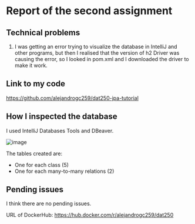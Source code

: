 # Report of the second assignment
## Technical problems
1. I was getting an error trying to visualize the database in IntelliJ and other programs, but then I realised that the version of h2 Driver was causing the error, so I looked in pom.xml and I downloaded the driver to make it work.

## Link to my code
https://github.com/alejandrogc259/dat250-jpa-tutorial

## How I inspected the database
I used IntelliJ Databases Tools and DBeaver. 

![image](https://github.com/alejandrogc259/dat250/assets/76476629/d8694953-2ca7-4235-814a-9863d4702aaa)

The tables created are:
- One for each class (5)
- One for each many-to-many relations (2)

## Pending issues
I think there are no pending issues.


URL of DockerHub: https://hub.docker.com/r/alejandrogc259/dat250

